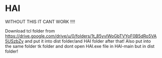 # HAI
WITHOUT THIS IT CANT WORK  !!!!

Download tcl folder from https://drive.google.com/drive/u/0/folders/1t_85yvlWoGbTVYoF0B5dRo5VA5USzbZy and put it into dist folder/and HAI folder after that!
Also put into the same folder tk folder and dont open HAI.exe file in HAI-main but in dist folder!

